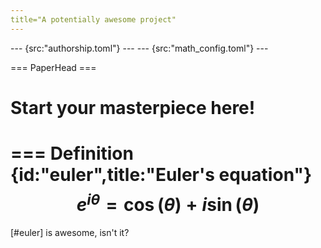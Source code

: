 ```yaml
---
title="A potentially awesome project"
---
```


--- {src:"authorship.toml"} ---
--- {src:"math_config.toml"} ---

=== PaperHead ===

# Start your masterpiece here!

=== Definition {id:"euler",title:"Euler's equation"}
$$
e^{i\theta} = \cos(\theta) + i\sin(\theta)
$$
===

[#euler] is awesome, isn't it?